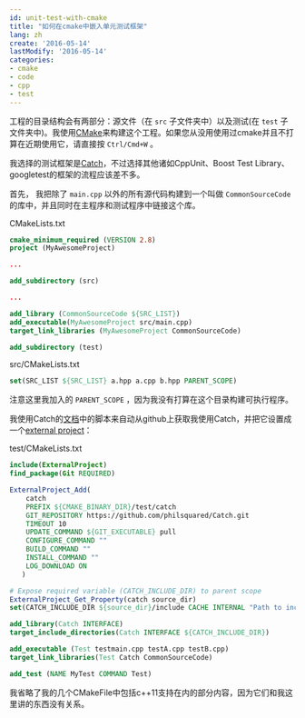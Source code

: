 ```yaml
---
id: unit-test-with-cmake
title: "如何在cmake中嵌入单元测试框架" 
lang: zh
create: '2016-05-14'
lastModify: '2016-05-14'
categories:
- cmake
- code
- cpp
- test
---
```


工程的目录结构会有两部分：源文件（在 `src` 子文件夹中）以及测试(在 `test` 子文件夹中)。我使用[CMake](https://cmake.org/)来构建这个工程。如果您从没用使用过cmake并且不打算在近期使用它，请直接按 `Ctrl/Cmd+W` 。

我选择的测试框架是[Catch](https://github.com/philsquared/Catch)，不过选择其他诸如CppUnit、Boost Test Library、googletest的框架的流程应该差不多。

首先， 我把除了 `main.cpp` 以外的所有源代码构建到一个叫做 `CommonSourceCode` 的库中，并且同时在主程序和测试程序中链接这个库。

CMakeLists.txt

```cmake
cmake_minimum_required (VERSION 2.8) 
project (MyAwesomeProject) 

...

add_subdirectory (src)

...

add_library (CommonSourceCode ${SRC_LIST})
add_executable(MyAwesomeProject src/main.cpp)
target_link_libraries (MyAwesomeProject CommonSourceCode)

add_subdirectory (test) 
```

src/CMakeLists.txt

```cmake
set(SRC_LIST ${SRC_LIST} a.hpp a.cpp b.hpp PARENT_SCOPE)
```

注意这里我加入的 `PARENT_SCOPE` ，因为我没有打算在这个目录构建可执行程序。

我使用Catch的[文档](https://github.com/philsquared/Catch/blob/master/docs/build-systems.md)中的脚本来自动从github上获取我使用Catch，并把它设置成一个[external project](https://cmake.org/cmake/help/v3.4/module/ExternalProject.html)：

test/CMakeLists.txt

```cmake
include(ExternalProject)
find_package(Git REQUIRED)

ExternalProject_Add(
    catch
    PREFIX ${CMAKE_BINARY_DIR}/test/catch
    GIT_REPOSITORY https://github.com/philsquared/Catch.git
    TIMEOUT 10
    UPDATE_COMMAND ${GIT_EXECUTABLE} pull
    CONFIGURE_COMMAND ""
    BUILD_COMMAND ""
    INSTALL_COMMAND ""
    LOG_DOWNLOAD ON
   )

# Expose required variable (CATCH_INCLUDE_DIR) to parent scope
ExternalProject_Get_Property(catch source_dir)
set(CATCH_INCLUDE_DIR ${source_dir}/include CACHE INTERNAL "Path to include folder for Catch")

add_library(Catch INTERFACE)
target_include_directories(Catch INTERFACE ${CATCH_INCLUDE_DIR})

add_executable (Test testmain.cpp testA.cpp testB.cpp)
target_link_libraries(Test Catch CommonSourceCode)

add_test (NAME MyTest COMMAND Test)
```

我省略了我的几个CMakeFile中包括c++11支持在内的部分内容，因为它们和我这里讲的东西没有关系。
